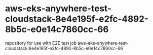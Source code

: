 # aws-eks-anywhere-test-cloudstack-8e4e195f-e2fc-4892-8b5c-e0e14c7860cc-66
repository for use with E2E test job aws-eks-anywhere-test-cloudstack:8e4e195f-e2fc-4892-8b5c-e0e14c7860cc-66
